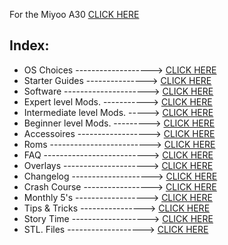 For the Miyoo A30 [CLICK HERE](https://github.com/Hoo-Cognito/Other-Handheld-Repos/wiki/Miyoo-A30)

**Index:**
-

- OS Choices -------------------> [CLICK HERE](https://github.com/Hoo-Cognito/Miyoo-Repo/wiki/OS-Choices)
- Starter Guides ---------------> [CLICK HERE](https://github.com/Hoo-Cognito/Miyoo-Repo/wiki/Starter-Guides)
- Software ---------------------> [CLICK HERE](https://github.com/Hoo-Cognito/Miyoo-Repo/wiki/Software)
- Expert level Mods. -----------> [CLICK HERE](https://github.com/Hoo-Cognito/Miyoo-Repo/wiki/Expert-lvl.-Mods.)
- Intermediate level Mods. -----> [CLICK HERE](https://github.com/Hoo-Cognito/Miyoo-Repo/wiki/Intermediate-lvl.-Mods)
- Beginner level Mods. ---------> [CLICK HERE](https://github.com/Hoo-Cognito/Miyoo-Repo/wiki/Beginner-lvl.-Mods)
- Accessoires ------------------> [CLICK HERE](https://github.com/Hoo-Cognito/Miyoo-Repo/wiki/Accessoires)
- Roms -------------------------> [CLICK HERE](https://github.com/Hoo-Cognito/Miyoo-Repo/wiki/Roms)
- FAQ --------------------------> [CLICK HERE](https://github.com/Hoo-Cognito/Miyoo-Repo/wiki/FAQ)
- Overlays ---------------------> [CLICK HERE](https://github.com/Hoo-Cognito/Miyoo-Repo/wiki/Overlays)
- Changelog --------------------> [CLICK HERE](https://github.com/Hoo-Cognito/Miyoo-Repo/wiki/Changelog)
- Crash Course -----------------> [CLICK HERE](https://github.com/Hoo-Cognito/Miyoo-Repo/wiki/Crash-Course)
- Monthly 5's ------------------> [CLICK HERE](https://github.com/Hoo-Cognito/Miyoo-Repo/wiki/Monthly-Fives)
- Tips & Tricks ----------------> [CLICK HERE](https://github.com/Hoo-Cognito/Miyoo-Repo/wiki/Tips-&-Tricks)
- Story Time -------------------> [CLICK HERE](https://github.com/Hoo-Cognito/Miyoo-Repo/wiki/Story-Time)
- STL. Files -------------------> [CLICK HERE](https://github.com/Hoo-Cognito/Miyoo-Repo/wiki/STL.-Files)
